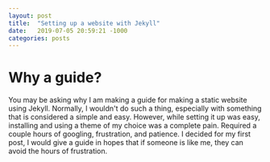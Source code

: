 ```yaml
---
layout: post
title:  "Setting up a website with Jekyll"
date:   2019-07-05 20:59:21 -1000
categories: posts
---
```

# Why a guide?

You may be asking why I am making a guide for making a static website using Jekyll. Normally, I wouldn't do such a thing, especially with something that is considered a simple and easy. However, while setting it up was easy, installing and using a theme of my choice was a complete pain. Required a couple hours of googling, frustration, and patience. I decided for my first post, I would give a guide in hopes that if someone is like me, they can avoid the hours of frustration.
